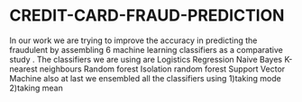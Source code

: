 # CREDIT-CARD-FRAUD-PREDICTION

In our work we are trying to improve the accuracy in predicting the fraudulent by assembling 6 machine learning classifiers as a comparative study . The classifiers we are using are 
 Logistics Regression 
Naive Bayes 
K-nearest neighbours 
 Random forest 
 Isolation random forest
Support Vector Machine
also at last we ensembled all the classifiers using 1)taking mode 2)taking mean

